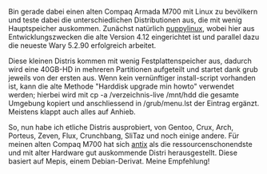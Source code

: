 Bin gerade dabei einen alten Compaq Armada M700 mit Linux zu bevölkern und teste dabei die unterschiedlichen Distributionen aus, die mit wenig Hauptspeicher auskommen.
Zunächst natürlich [puppylinux](www.puppylinux.com), wobei hier aus Entwicklungszwecken die alte Version 4.12 eingerichtet ist und parallel dazu die neueste Wary 5.2.90 erfolgreich arbeitet.

Diese kleinen Distris kommen mit wenig Festplattenspeicher aus, dadurch wird eine 40GB-HD in mehreren Partitionen aufgeteilt und startet dank grub jeweils von der ersten aus. Wenn kein vernünftiger install-script vorhanden ist, kann die alte Methode "Harddisk upgrade min howto" verwendet werden; hierbei wird mit cp -a /verzeichnis-live /mnt/hdd die gesamte Umgebung kopiert und anschliessend in /grub/menu.lst der Eintrag ergänzt. Meistens klappt auch alles auf Anhieb.

So, nun habe ich etliche Distris ausprobiert, von Gentoo, Crux, Arch, Porteus, Zeven, Flux, Crunchbang, SliTaz und noch einige andere. Für meinen alten Compaq M700 hat sich [antix](antix.mepis.org) als die ressourcenschonendste und mit alter Hardware gut auskommende Distri herausgestellt. Diese basiert auf Mepis, einem Debian-Derivat. Meine Empfehlung!
